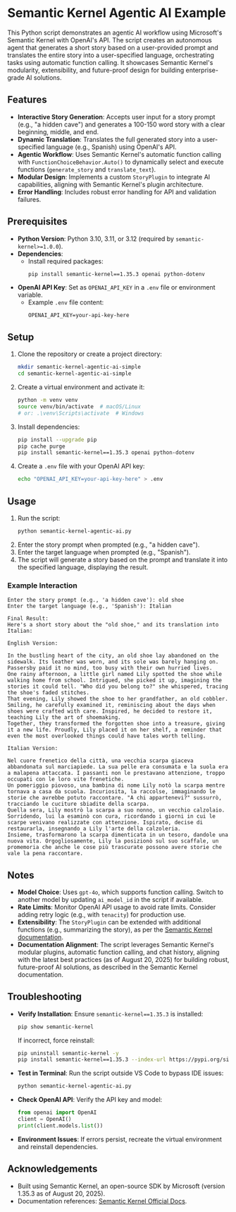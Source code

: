 # Semantic Kernel Agentic AI Example

This Python script demonstrates an agentic AI workflow using Microsoft's Semantic Kernel with OpenAI's API. The script creates an autonomous agent that generates a short story based on a user-provided prompt and translates the entire story into a user-specified language, orchestrating tasks using automatic function calling. It showcases Semantic Kernel's modularity, extensibility, and future-proof design for building enterprise-grade AI solutions.

## Features
- **Interactive Story Generation**: Accepts user input for a story prompt (e.g., "a hidden cave") and generates a 100-150 word story with a clear beginning, middle, and end.
- **Dynamic Translation**: Translates the full generated story into a user-specified language (e.g., Spanish) using OpenAI's API.
- **Agentic Workflow**: Uses Semantic Kernel's automatic function calling with `FunctionChoiceBehavior.Auto()` to dynamically select and execute functions (`generate_story` and `translate_text`).
- **Modular Design**: Implements a custom `StoryPlugin` to integrate AI capabilities, aligning with Semantic Kernel's plugin architecture.
- **Error Handling**: Includes robust error handling for API and validation failures.

## Prerequisites
- **Python Version**: Python 3.10, 3.11, or 3.12 (required by `semantic-kernel>=1.0.0`).
- **Dependencies**:
  - Install required packages:
    ```bash
    pip install semantic-kernel==1.35.3 openai python-dotenv
    ```
- **OpenAI API Key**: Set as `OPENAI_API_KEY` in a `.env` file or environment variable.
  - Example `.env` file content:
    ```
    OPENAI_API_KEY=your-api-key-here
    ```

## Setup
1. Clone the repository or create a project directory:
   ```bash
   mkdir semantic-kernel-agentic-ai-simple
   cd semantic-kernel-agentic-ai-simple
   ```
2. Create a virtual environment and activate it:
   ```bash
   python -m venv venv
   source venv/bin/activate  # macOS/Linux
   # or: .\venv\Scripts\activate  # Windows
   ```
3. Install dependencies:
   ```bash
   pip install --upgrade pip
   pip cache purge
   pip install semantic-kernel==1.35.3 openai python-dotenv
   ```
4. Create a `.env` file with your OpenAI API key:
   ```bash
   echo "OPENAI_API_KEY=your-api-key-here" > .env
   ```

## Usage
1. Run the script:
   ```bash
   python semantic-kernel-agentic-ai.py
   ```
2. Enter the story prompt when prompted (e.g., "a hidden cave").
3. Enter the target language when prompted (e.g., "Spanish").
4. The script will generate a story based on the prompt and translate it into the specified language, displaying the result.

### Example Interaction
```
Enter the story prompt (e.g., 'a hidden cave'): old shoe
Enter the target language (e.g., 'Spanish'): Italian

Final Result:
Here's a short story about the "old shoe," and its translation into Italian:

English Version:

In the bustling heart of the city, an old shoe lay abandoned on the sidewalk. Its leather was worn, and its sole was barely hanging on. Passersby paid it no mind, too busy with their own hurried lives.
One rainy afternoon, a little girl named Lily spotted the shoe while walking home from school. Intrigued, she picked it up, imagining the stories it could tell. "Who did you belong to?" she whispered, tracing the shoe's faded stitches.
That evening, Lily showed the shoe to her grandfather, an old cobbler. Smiling, he carefully examined it, reminiscing about the days when shoes were crafted with care. Inspired, he decided to restore it, teaching Lily the art of shoemaking.
Together, they transformed the forgotten shoe into a treasure, giving it a new life. Proudly, Lily placed it on her shelf, a reminder that even the most overlooked things could have tales worth telling.

Italian Version:

Nel cuore frenetico della città, una vecchia scarpa giaceva abbandonata sul marciapiede. La sua pelle era consumata e la suola era a malapena attaccata. I passanti non le prestavano attenzione, troppo occupati con le loro vite frenetiche.
Un pomeriggio piovoso, una bambina di nome Lily notò la scarpa mentre tornava a casa da scuola. Incuriosita, la raccolse, immaginando le storie che avrebbe potuto raccontare. "A chi appartenevi?" sussurrò, tracciando le cuciture sbiadite della scarpa.
Quella sera, Lily mostrò la scarpa a suo nonno, un vecchio calzolaio. Sorridendo, lui la esaminò con cura, ricordando i giorni in cui le scarpe venivano realizzate con attenzione. Ispirato, decise di restaurarla, insegnando a Lily l'arte della calzoleria.
Insieme, trasformarono la scarpa dimenticata in un tesoro, dandole una nuova vita. Orgogliosamente, Lily la posizionò sul suo scaffale, un promemoria che anche le cose più trascurate possono avere storie che vale la pena raccontare.
```

## Notes
- **Model Choice**: Uses `gpt-4o`, which supports function calling. Switch to another model by updating `ai_model_id` in the script if available.
- **Rate Limits**: Monitor OpenAI API usage to avoid rate limits. Consider adding retry logic (e.g., with `tenacity`) for production use.
- **Extensibility**: The `StoryPlugin` can be extended with additional functions (e.g., summarizing the story), as per the [Semantic Kernel documentation](https://learn.microsoft.com/en-us/semantic-kernel/agents/plugins?tabs=python).
- **Documentation Alignment**: The script leverages Semantic Kernel's modular plugins, automatic function calling, and chat history, aligning with the latest best practices (as of August 20, 2025) for building robust, future-proof AI solutions, as described in the Semantic Kernel documentation.

## Troubleshooting
- **Verify Installation**: Ensure `semantic-kernel==1.35.3` is installed:
  ```bash
  pip show semantic-kernel
  ```
  If incorrect, force reinstall:
  ```bash
  pip uninstall semantic-kernel -y
  pip install semantic-kernel==1.35.3 --index-url https://pypi.org/simple --no-cache-dir
  ```
- **Test in Terminal**: Run the script outside VS Code to bypass IDE issues:
  ```bash
  python semantic-kernel-agentic-ai.py
  ```
- **Check OpenAI API**: Verify the API key and model:
  ```python
  from openai import OpenAI
  client = OpenAI()
  print(client.models.list())
  ```
- **Environment Issues**: If errors persist, recreate the virtual environment and reinstall dependencies.

## Acknowledgements
- Built using Semantic Kernel, an open-source SDK by Microsoft (version 1.35.3 as of August 20, 2025).
- Documentation references: [Semantic Kernel Official Docs](https://learn.microsoft.com/en-us/semantic-kernel/).
